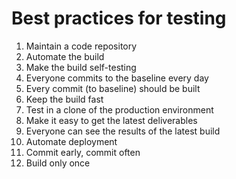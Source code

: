 # Best practices for testing

1. Maintain a code repository
2. Automate the build
3. Make the build self-testing
4. Everyone commits to the baseline every day
5. Every commit (to baseline) should be built
6. Keep the build fast
7. Test in a clone of the production environment
8. Make it easy to get the latest deliverables
9. Everyone can see the results of the latest build
10. Automate deployment
11. Commit early, commit often
12. Build only once
